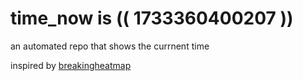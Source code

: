 # time_now is (( 1733360400207 ))

an automated repo that shows the currnent time

inspired by [breakingheatmap](https://github.com/breakingheatmap/breakingheatmap)